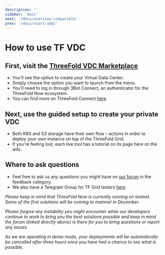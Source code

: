 ```yaml
---
description: ''
sidebar: 'docs'
next: '/docs/overview-compatible'
prev: '/docs/start-add/'
---
```


# How to use TF VDC

## First, visit the [ThreeFold VDC Marketplace](https://vdc-mkt.threefold.io)

- You'll see the option to create your Virtual Data Center.
- Simply choose the option you want to launch from the menu.
- You'll need to log in through 3Bot Connect, an authenticator for the ThreeFold Now ecosystem.
- You can find more on ThreeFold Connect [here](https://manual.threefold.io/#/3botconnect_install).

## Next, use the guided setup to create your private VDC

- Both K8S and S3 storage have their own flow – actions in order to deploy your own instance on top of the ThreeFold Grid.
- If you're feeling lost, each live tool has a tutorial on its page here on the wiki.

## Where to ask questions

- Feel free to ask us any questions you might have on [our forum](https://forum.threefold.io) in the feedback category.
- We also have a Telegram Group for TF Grid testers [here](https://t.me/joinchat/BwOvOxxgK59GmRoZ2_sM0w).

*Please keep in mind that ThreeFold Now is currently running on testnet. Some of the first solutions will be coming to mainnet in December.*

*Please forgive any instability you might encounter while our developers continue to work to bring you the best solutions possible and keep in mind the forum (linked directly above) is there for you to bring questions or report any issues.*

*As we are operating in demo mode, your deployments will be automatically be cancelled after three hours once you have had a chance to see what is possible.*
